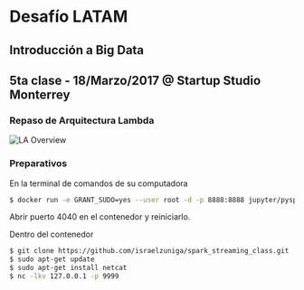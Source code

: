 # Desafío LATAM
## Introducción a Big Data
## 5ta clase - 18/Marzo/2017 @ Startup Studio Monterrey



### Repaso de Arquitectura Lambda

![LA Overview](http://lambda-architecture.net/img/la-overview_small.png)

### Preparativos

En la terminal de comandos de su computadora

```bash
$ docker run -e GRANT_SUDO=yes --user root -d -p 8888:8888 jupyter/pyspark-notebook start-notebook.sh
```

Abrir puerto 4040 en el contenedor y reiniciarlo.

Dentro del contenedor

```bash
$ git clone https://github.com/israelzuniga/spark_streaming_class.git
$ sudo apt-get update
$ sudo apt-get install netcat
$ nc -lkv 127.0.0.1 -p 9999
```
